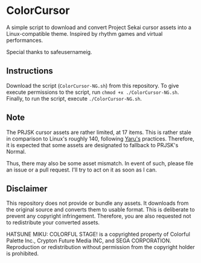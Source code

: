 # ColorCursor

A simple script to download and convert Project Sekai cursor assets into a Linux-compatible theme. Inspired by rhythm games and virtual performances.

Special thanks to safeusernameig.

## Instructions

Download the script (`ColorCursor-NG.sh`) from this repository. To give execute permissions to the script, run `chmod +x ./ColorCursor-NG.sh`. Finally, to run the script, execute `./ColorCursor-NG.sh`.

## Note

The PRJSK cursor assets are rather limited, at 17 items. This is rather stale in comparison to Linux's roughly 140, following [Yaru's](https://github.com/ubuntu/yaru) practices. Therefore, it is expected that some assets are designated to fallback to PRJSK's Normal.

Thus, there may also be some asset mismatch. In event of such, please file an issue or a pull request. I'll try to act on it as soon as I can.

## Disclaimer

This repository does not provide or bundle any assets. It downloads from the original source and converts them to usable format. This is deliberate to prevent any copyright infringement. Therefore, you are also requested not to redistribute your converted assets.

HATSUNE MIKU: COLORFUL STAGE! is a copyrighted property of Colorful Palette Inc., Crypton Future Media INC, and SEGA CORPORATION. Reproduction or redistribution without permission from the copyright holder is prohibited.
